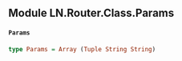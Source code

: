 ## Module LN.Router.Class.Params

#### `Params`

``` purescript
type Params = Array (Tuple String String)
```


